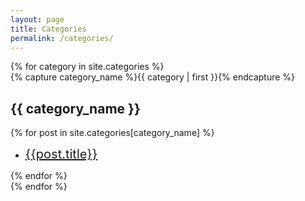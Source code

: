 ```yaml
---
layout: page
title: Categories
permalink: /categories/
---
```


<div id="archives">
  {% for category in site.categories %}
  <div class="archive-group">
    {% capture category_name %}{{ category | first }}{% endcapture %}
    <div id="#{{ category_name | slugize }}"></div>
    <p></p>
    <a name="{{ category_name | slugize }}"></a>
    <h2 class="category-head">{{ category_name }}</h2>
    {% for post in site.categories[category_name] %}
    <article class="archive-item">
    <ul>
      <li>
        <span style="font-size: 20px"><a href="{{ site.baseurl }}{{ post.url }}">{{post.title}}</a></span>
      </li>
    </ul>
      <!-- <span style="color: gray; font-size: small;" class="post-date">{{post.date | date_to_long_string }}</span> -->
    </article>
    {% endfor %}
  </div>
  {% endfor %}
</div>
